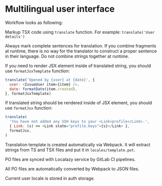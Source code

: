 # Multilingual user interface

Workflow looks as following:

Markup TSX code using `translate` function. For example:
 `translate('User details')`

Always mark complete sentences for translation. If you combine fragments at runtime, there is no way for the translator to construct a proper sentence in their language. Do not combine strings together at runtime.

If you need to render JSX element inside of translated string, you should use `formatJsxTemplate` function:

```javascript
translate('Opened by {user} at {date}', {
  user: <IssueUser item={item} />,
  date: formatDate(item.created),
}, formatJsxTemplate)
```

If translated string should be rendered inside of JSX element, you should use `formatJsx` function:

```javascript
translate(
  'You have not added any SSH keys to your <Link>profile</Link>.',
  { Link: (s) => <Link state="profile.keys">{s}</Link> },
  formatJsx,
)
```

Translation template is created automatically via Webpack. It will extract strings from TS and TSX files and put it in `locales/template.pot`.

PO files are synced with Localazy service by GitLab CI pipelines.

All PO files are automatically converted by Webpack to JSON files.

Current user locale is stored in auth storage.
